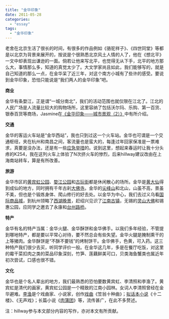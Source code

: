 ```yaml
---
title: "金华印象"
date: 2011-05-28
categories: 
  - "essay"
tags: 
  - "金华印象"
---
```


老舍在北京生活了很长的时间，有很多的作品例如《骆驼祥子》、《四世同堂》等都是以北京为背景来展开的，按说是个很熟悉北京风土人情的人了，他在《想北平》一文中却表现出谦逊的一面。倘若让他来写北平，也觉得无从下手，北平的地方那么大，事情那么多，知道的真觉太少了。大文学家尚且如此，我们能够写的，就是自己知道的那么一点，在金华呆了近三年，对这个南方小城有了些许的感受。要说到金华印象，恐怕只能说是“我们两人的金华印象”吧。

**商业**

金华有条婺江，正是谓“一城分南北”，我们的活动范围也就仅限在江北了。江北的人民广场是人流量比较大的购物场所，这里容纳了包括沃尔玛、乐购、第一百货、银泰百货等商场，Jasmine在[《金华印象——城市景观（2）》](http://www.jfsay.com/archives/161.html "金华印象——城市景观（2）")中有所介绍。

**交通**

金华的客运火车站是“金华西站”，我也只到过这一个火车站。金华也可谓是一个交通枢纽，夹在杭州和南昌之间，客流量也是蛮大的，每逢过年回家保准是一票难求，真要是没办法，还是有一些[应急举措](http://www.jfsay.com/archives/228.html "买不到火车票的应急解决方法")的。说到这里，想起来春运时让我十分头疼的K254，我在这列火车上体验了N次挤火车的惨烈，后来hillway建议改由在上海南站转车，算是有所改善。

**旅游**

金华市区的[黄宾虹公园](https://www.jfsay.com/archives/164.html "金华印象——黄宾虹公园")、[婺江公园](http://www.jfsay.com/archives/54.html "再游婺江公园")和[古玩街](https://www.jfsay.com/archives/163.html "金华印象——婺江公园、古玩街")都是休闲散心的场所。金华是[黄大仙](https://www.jfsay.com/archives/53.html "赤松黄大仙之游")得到成仙的地方，同时拥有千年古刹[大佛寺](http://www.jfsay.com/archives/158.html "大佛寺禅游记")。金华的[尖峰山](http://www.jfsay.com/archives/78.html "爬尖峰山")和北山，山虽不高，景虽不美，但也是个锻炼身体、爬山修行的好去处。以金华为中心，我们去过义乌看[国际商品城](https://www.jfsay.com/archives/57.html "见识义乌小商品城")，到杭州领略了[西湖晚景](https://www.jfsay.com/archives/276.html "艾衲居士与西湖")，赶绍兴见识了[江南古镇](https://www.jfsay.com/archives/278.html "古越绍兴游")，无锡的[灵山大佛](https://www.jfsay.com/archives/269.html "烟雨濛濛在无锡")和锡惠公园，应同学之邀去了永康和[台州路桥](https://www.jfsay.com/archives/91.html "滩涂大冒险")。

**特产**

金华有名的特产当属：金华火腿、金华酥饼和金华佛手。以我们多年经验，不管提到哪地特产，都是要以平常心对待，要不然总会有些失望。金华火腿是腌制熏干的上等猪肉。金华酥饼是“不酥不要钱”的烤制饼干。金华佛手，色黄，可入药。这三种特产我们很少去买，听同学评价一般。在金华这几年，多是在餐厅吃饭，对这里的霉干菜扣肉之类的菜品印象深刻，竹笋、莲藕鲜美可口，贝类海鱼蟹类也属近年初次尝试，口感也很不错。

**文化**

金华也是个名人辈出的地方，我们最熟悉的恐怕要数黄宾虹、李清照和李渔了。黄宾虹是清代的画家，黄宾虹公园是一个精致的江南小园林。女词人李清照曾经在金华避难。[李渔](http://www.jfsay.com/archives/25.html "李渔的率性人生（1）")是个戏曲家、小说家，创作[戏曲](http://www.jfsay.com/archives/27.html "李渔的率性人生（4）——铭心之恋")《笠翁十种曲》；[拟话本小说](http://www.jfsay.com/archives/254.html "李渔的率性人生（7）——拟话本小说在日本的传播")《十二楼》、《无声戏》；长篇小说《[肉蒲团](http://www.jfsay.com/archives/271.html "李渔的率性人生（8）——《肉蒲团》情爱乾坤")》等，流传甚广，在此不多赘述。

注：hillway参与本文部分内容的写作，亦对本文有所贡献。
